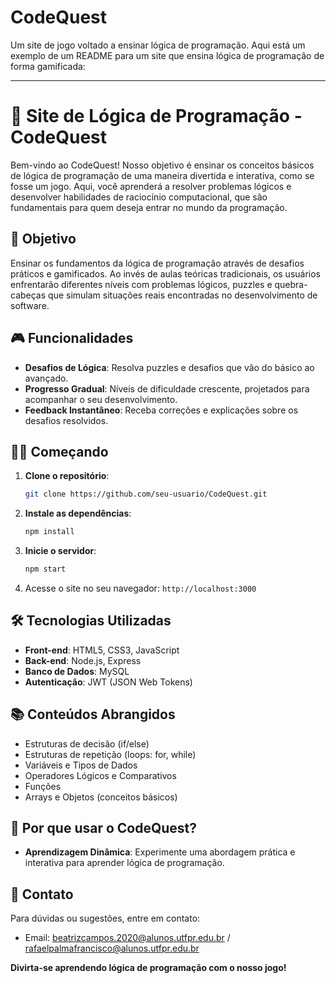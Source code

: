 # CodeQuest
Um site de jogo voltado a ensinar lógica de programação. 
Aqui está um exemplo de um README para um site que ensina lógica de programação de forma gamificada:

---

# 🚀 Site de Lógica de Programação - CodeQuest

Bem-vindo ao CodeQuest! Nosso objetivo é ensinar os conceitos básicos de lógica de programação de uma maneira divertida e interativa, como se fosse um jogo. Aqui, você aprenderá a resolver problemas lógicos e desenvolver habilidades de raciocínio computacional, que são fundamentais para quem deseja entrar no mundo da programação.

## 🧠 Objetivo

Ensinar os fundamentos da lógica de programação através de desafios práticos e gamificados. Ao invés de aulas teóricas tradicionais, os usuários enfrentarão diferentes níveis com problemas lógicos, puzzles e quebra-cabeças que simulam situações reais encontradas no desenvolvimento de software.

## 🎮 Funcionalidades

- **Desafios de Lógica**: Resolva puzzles e desafios que vão do básico ao avançado.
- **Progresso Gradual**: Níveis de dificuldade crescente, projetados para acompanhar o seu desenvolvimento.
- **Feedback Instantâneo**: Receba correções e explicações sobre os desafios resolvidos.
  
## 🚶‍♂️ Começando

1. **Clone o repositório**:
   ```bash
   git clone https://github.com/seu-usuario/CodeQuest.git
   ```
   
2. **Instale as dependências**:
   ```bash
   npm install
   ```
   
3. **Inicie o servidor**:
   ```bash
   npm start
   ```

4. Acesse o site no seu navegador: `http://localhost:3000`

## 🛠️ Tecnologias Utilizadas

- **Front-end**: HTML5, CSS3, JavaScript
- **Back-end**: Node.js, Express
- **Banco de Dados**: MySQL
- **Autenticação**: JWT (JSON Web Tokens)

## 📚 Conteúdos Abrangidos

- Estruturas de decisão (if/else)
- Estruturas de repetição (loops: for, while)
- Variáveis e Tipos de Dados
- Operadores Lógicos e Comparativos
- Funções
- Arrays e Objetos (conceitos básicos)

## 🌟 Por que usar o CodeQuest?

- **Aprendizagem Dinâmica**: Experimente uma abordagem prática e interativa para aprender lógica de programação.

## 📩 Contato

Para dúvidas ou sugestões, entre em contato:

- Email: beatrizcampos.2020@alunos.utfpr.edu.br / rafaelpalmafrancisco@alunos.utfpr.edu.br

**Divirta-se aprendendo lógica de programação com o nosso jogo!**

